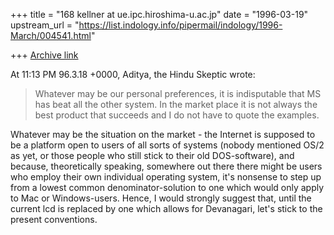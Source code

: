 +++
title = "168 kellner at ue.ipc.hiroshima-u.ac.jp"
date = "1996-03-19"
upstream_url = "https://list.indology.info/pipermail/indology/1996-March/004541.html"

+++
[Archive link](https://list.indology.info/pipermail/indology/1996-March/004541.html)

At 11:13 PM 96.3.18 +0000, Aditya, the Hindu Skeptic wrote:

>Whatever may be our personal preferences, it is indisputable that MS
>has beat all the other system. In the market place it is not always
>the best product that succeeds and I do not have to quote the
>examples.

Whatever may be the situation on the market - the Internet is supposed to
be a platform open to users of all sorts of systems (nobody mentioned OS/2
as yet, or those people who still stick to their old DOS-software), and
because, theoretically speaking, somewhere out there there might be users
who employ their own individual operating system, it's nonsense to step up
from a lowest common denominator-solution to one which would only apply to
Mac or Windows-users. Hence, I would strongly suggest that, until the
current lcd is replaced by one which allows for Devanagari, let's stick to
the present conventions. 






